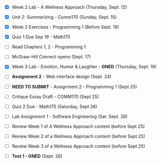 - [x] Week 2 Lab - A Wellness Approach (Thursday, Sept. 12)
- [x] Unit 2: Summarizing - Comm170 (Sunday, Sept. 15)
- [x] Week 2 Exercises - Programming 1 (Before Sept. 18)
- [x] Quiz 1 Due Sep 19 - Math175
- [ ] Read Chapters 1, 2 - Programming 1
- [ ] McGraw-Hill Connect opens (Sept. 17)
- [x] Week 3 Lab - Emotion, Humor & Laughter - **GNED** (Thursday, Sept. 19)

- [ ] **Assignment 2** - Web interface design (Sept. 24)
- [ ] **NEED TO SUBMIT** - Assignment 2 - Programming 1 (Sept 25)
- [ ]  Critique Essay Draft - COMM170 (Sept 25)
- [ ] Quiz 2 Due - Math175  (Saturday, Sept 26)
- [ ] Lab Assignment 1 - Software Engineering (Sat. Sept. 26)

- [ ] Review Week 1 of A Wellness Approach content (before Sept 25)
- [ ] Review Week 2 of a Wellness Approach content (before Sept 25)
- [ ] Review Week 3 of a Wellness Approach content (before Sept 25)
- [ ] **Test 1 - GNED** (Sept. 26)

